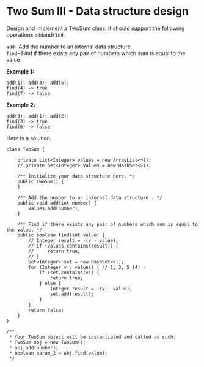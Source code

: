 # Two Sum III - Data structure design

Design and implement a TwoSum class. It should support the following operations:`add`and`find`.

`add`- Add the number to an internal data structure.  
`find`- Find if there exists any pair of numbers which sum is equal to the value.

**Example 1:**

```
add(1); add(3); add(5);
find(4) -> true
find(7) -> false
```

**Example 2:**

```
add(3); add(1); add(2);
find(3) -> true
find(6) -> false
```

Here is a solution. 

```
class TwoSum {

    private List<Integer> values = new ArrayList<>();
    // private Set<Integer> values = new HashSet<>();
    
    /** Initialize your data structure here. */
    public TwoSum() {
    }
    
    /** Add the number to an internal data structure.. */
    public void add(int number) {
        values.add(number);
    }
    
    /** Find if there exists any pair of numbers which sum is equal to the value. */
    public boolean find(int value) {
        // Integer result = -(v - value);
        // if (values.contains(result)) {
        //     return true;
        // }
        Set<Integer> set = new HashSet<>();
        for (Integer v : values) { // 1, 3, 5 (4) -
            if (set.contains(v)) {
                return true;
            } else {
                Integer result = -(v - value);
                set.add(result);
            }
        }
        return false;
    }
}

/**
 * Your TwoSum object will be instantiated and called as such:
 * TwoSum obj = new TwoSum();
 * obj.add(number);
 * boolean param_2 = obj.find(value);
 */
```



